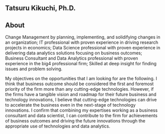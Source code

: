## Tatsuru Kikuchi, Ph.D.

## About
Change Management by planning, implementing, and solidifying changes in an organization; IT professional with proven experience in driving research projects in economics; Data Science professional with proven experience in delivering data analytics solutions focusing on business outcomes; Business Consultant and Data Analytics professional with proven experience in the big4 professional firm; Skilled at deep insight for finding issues and problem solving.

My objectives on the opportunities that I am looking for are the following. I think that business outcome should be considered the first and foremost priority of the firm more than any cutting-edge technologies. However, if the firms have a tangible vision and roadmap for their future business and technology innovations, I believe that cutting-edge technologies can drive to accelerate the business even in the next-stage of technology innovations. I confirm that combining my expertises working as a business consultant and data scientist, I can contribute to the firm for achievements of business outcomes and driving the future innovations through the appropriate use of technologies and data analytics. 
